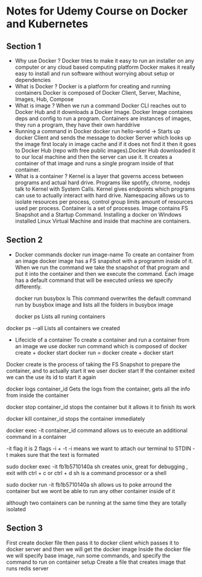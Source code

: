 # Notes for Udemy Course on Docker and Kubernetes

## Section 1

- Why use Docker ?
  Docker tries to make it easy to run an installer on any computer or any cloud based computing platform
  Docker makes it really easy to install and run software without worrying about setup or dependencies
- What is Docker ?
  Docker is a platform for creating and running containers
  Docker is composed of Docker Client, Server, Machine, Images, Hub, Compose
- What is image ?
  When we run a command Docker CLI reaches out to Docker Hub and it downloads a Docker Image. Docker Image containes deps and config to run a program. Containers are instances of images, they run a program, they have their own harddrive
- Running a command in Docker
  docker run hello-world -> Starts up docker Client and sends the message to docker Server which looks up the image first localy in image cache and if it does not find it then it goes to Docker Hub (repo with free public images).Docker Hub downloaded it to our local machine and then the server can use it. It creates a container of that image and runs a single program inside of that container.
- What is a container ?
  Kernel is a layer that governs access between programs and actual hard drive. Programs like spotify, chrome, nodejs talk to Kernel with System Calls. Kernel gives endpoints which programs can use to actually interact with hard drive.
  Namespacing allows us to isolate resources per process, control group limits amount of resources used per process. Container is a set of processes. Image contains FS Snapshot and a Startup Command.
  Installing a docker on Windows installed Linux Virtual Machine and inside that machine are containers.

## Section 2

- Docker commands
  docker run image-name
  To create an container from an image docker image has a FS snapshot with a programm inside of it. When we run the command we take the snapshot of that program and put it into the container and then we execute the command. Each image has a default command that will be executed unless we specify differently.

  docker run busybox ls
  This command overwrites the default command run by busybox image and lists all the folders in busybox image

  docker ps
  Lists all runing containers

docker ps --all
Lists all containers we created

- Lifecicle of a container
  To create a container and run a container from an image we use docker run command which is composed of docker create + docker start
  docker run = docker create + docker start

Docker create is the process of taking the FS Snapshot to prepare the container, and to actually start it we user docker start
If the container exited we can the use its id to start it again

docker logs container_id
Gets the logs from the container, gets all the info from inside the container

docker stop container_id
stops the container but it allows it to finish its work

docker kill container_id
stops the container immediately

docker exec -it container_id command
allows us to execute an additional command in a container

-it flag
it is 2 flags -i + -t
-i means we want to attach our terminal to STDIN
-t makes sure that the text is formated

sudo docker exec -it fb1b5710140a sh
creates unix, great for debugging , exit with ctrl + c or ctrl + d
sh is a command processor or a shell

sudo docker run -it fb1b5710140a sh
allows us to poke arround the container but we wont be able to run any other container inside of it

although two containers can be running at the same time they are totally isolated

## Section 3

First create docker file then pass it to docker client which passes it to docker server and then we will get the docker image
Inside the docker file we will specify base image, run some commands, and specify the command to run on container setup
Create a file that creates image that runs redis server